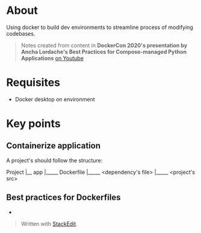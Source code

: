 
# About
Using docker to build dev environments to streamline process of modifying codebases.

> Notes created from content in **DockerCon 2020's presentation by Ancha Lordache's Best Practices for Compose-managed Python Applications** 
> [on Youtube](https://www.youtube.com/watch?v=OkidaZmnADw&feature=youtu.be)

# Requisites 
- Docker desktop on environment

# Key points

## Containerize application

A project's should follow the structure: 

Project
|__ app
|_____ Dockerfile
|_____ <dependency's file>
|_____ <project's src>

## Best practices for Dockerfiles

- 

> Written with [StackEdit](https://stackedit.io/).
<!--stackedit_data:
eyJoaXN0b3J5IjpbMTgxNjE3OTU3M119
-->